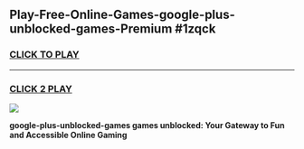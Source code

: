 
## Play-Free-Online-Games-google-plus-unblocked-games-Premium #1zqck
<h3>
<a href="https://premium.freeplayer.one?title=google-plus-unblocked-games&ref=8M">CLICK TO PLAY</a></h3>
<hr>

<h3>
<a href="https://premium.freeplayer.one?title=google-plus-unblocked-games&ref=8M">CLICK 2 PLAY</a>
  
</h3>

<a href="https://premium.freeplayer.one?title=google-plus-unblocked-games&ref=8M"><img src="https://clearcache.store/games.png"></a>


**google-plus-unblocked-games games unblocked: Your Gateway to Fun and Accessible Online Gaming**
